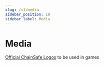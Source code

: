 ```yaml
---
slug: /v1/media
sidebar_position: 19
sidebar_label: Media
---
```



# Media

[Official ChainSafe Logos](assets/csg-support-assets.zip) to be used in games
